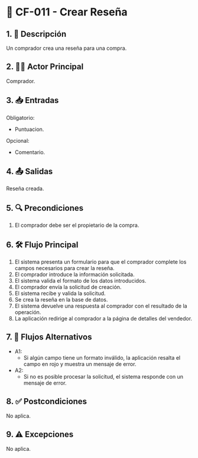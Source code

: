 # 🌟 CF-011 - Crear Reseña

## 1. 📝 Descripción  
Un comprador crea una reseña para una compra.

## 2. 🧑‍💻 Actor Principal  
Comprador.

## 3. 📥 Entradas  
Obligatorio:  
* Puntuacion.  

Opcional:  
* Comentario.

## 4. 📤 Salidas  
Reseña creada.

## 5. 🔍 Precondiciones 
1. El comprador debe ser el propietario de la compra.

## 6. 🛠 Flujo Principal  
1. El sistema presenta un formulario para que el comprador complete los campos necesarios para crear la reseña.  
2. El comprador introduce la información solicitada.  
3. El sistema valida el formato de los datos introducidos.  
4. El comprador envía la solicitud de creación.  
5. El sistema recibe y valida la solicitud.  
6. Se crea la reseña en la base de datos.  
7. El sistema devuelve una respuesta al comprador con el resultado de la operación.  
8. La aplicación redirige al comprador a la página de detalles del vendedor.

## 7. 🔄 Flujos Alternativos  
* A1:  
    * Si algún campo tiene un formato inválido, la aplicación resalta el campo en rojo y muestra un mensaje de error.  
* A2:  
    * Si no es posible procesar la solicitud, el sistema responde con un mensaje de error.

## 8. ✅ Postcondiciones  
No aplica.

## 9. ⚠️ Excepciones  
No aplica.
